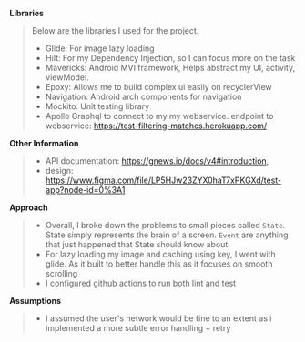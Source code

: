 **Libraries**
>Below are the libraries I used for the project.
>- Glide: For image lazy loading
>- Hilt: For my Dependency Injection, so I can focus more on the task
>- Mavericks: Android MVI framework, Helps abstract my UI, activity, viewModel.
>- Epoxy: Allows me to build complex ui easily on recyclerView
>- Navigation: Android arch components for navigation
>- Mockito: Unit testing library
>- Apollo Graphql to connect to my my webservice. endpoint to webservice: https://test-filtering-matches.herokuapp.com/

**Other Information**
>- API documentation: https://gnews.io/docs/v4#introduction, 
>- design: https://www.figma.com/file/LP5HJw23ZYX0haT7xPKGXd/test-app?node-id=0%3A1



**Approach**
>- Overall, I broke down the problems to small pieces called `State`. State simply represents the brain of a screen. `Event` are anything that just happened that State should know about.
>- For lazy loading my image and caching using key, I went with glide. As it built to better handle this as it focuses on smooth scrolling
>- I configured github actions to run both lint and test


**Assumptions**
>- I assumed the user's network would be fine to an extent as i implemented a more subtle error handling + retry
